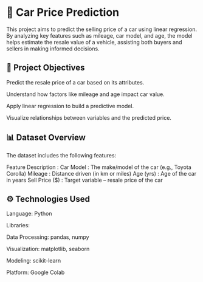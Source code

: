 # 🚗 Car Price Prediction
This project aims to predict the selling price of a car using linear regression. By analyzing key features such as mileage, car model, and age, the model helps estimate the resale value of a vehicle, assisting both buyers and sellers in making informed decisions.

## 📌 Project Objectives

Predict the resale price of a car based on its attributes.

Understand how factors like mileage and age impact car value.

Apply linear regression to build a predictive model.

Visualize relationships between variables and the predicted price.

## 📊 Dataset Overview

The dataset includes the following features:

Feature	Description :
Car Model  :	The make/model of the car (e.g., Toyota Corolla)
Mileage :	Distance driven (in km or miles)
Age (yrs) : 	Age of the car in years
Sell Price ($)	:  Target variable – resale price of the car



## ⚙️ Technologies Used

Language: Python

Libraries:

Data Processing: pandas, numpy

Visualization: matplotlib, seaborn

Modeling: scikit-learn

Platform:  Google Colab


